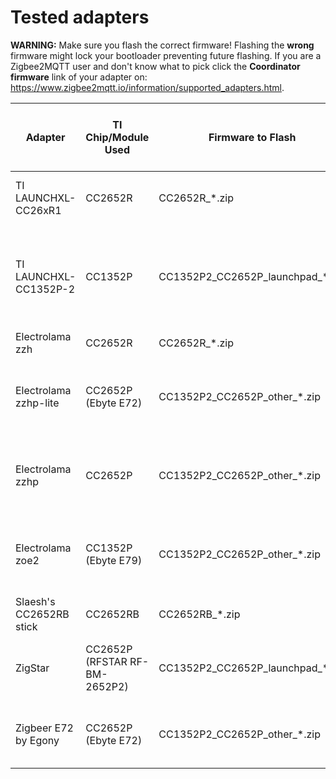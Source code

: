 # Tested adapters

**WARNING:** Make sure you flash the correct firmware! Flashing the **wrong** firmware might lock your bootloader preventing future flashing. If you are a Zigbee2MQTT user and don't know what to pick click the **Coordinator firmware** link of your adapter on: https://www.zigbee2mqtt.io/information/supported_adapters.html.

<table>
<thead>
  <tr>
    <th>Adapter</th>
    <th>TI Chip/Module Used</th>
    <th>Firmware to Flash</th>
    <th>BSL Trigger Pin (1)</th>
    <th>Auto-BSL (2)</th>
    <th>RF Switch Control Pins (3)</th>
    <th>LED(s)</th>
  </tr>
</thead>
<tbody>
  <tr>
    <td>TI LAUNCHXL-CC26xR1</td>
    <td>CC2652R</td>
    <td>CC2652R_*.zip<br></td>
    <td>DIO_13</td>
    <td>No</td>
    <td>N/A</td>
    <td>DIO_6 (Red)<br>DIO_7 (Green)<br></td>
  </tr>
  <tr>
    <td>TI LAUNCHXL-CC1352P-2</td>
    <td>CC1352P</td>
    <td>CC1352P2_CC2652P_launchpad_*.zip</td>
    <td>DIO_15</td>
    <td>No</td>
    <td>DIO_28: 2.4Ghz<br>DIO_29: 20dBm PA<br>DIO_30: Sub-1GHz</td>
    <td>DIO_6 (Red)<br>DIO_7 (Green)<br></td>
  </tr>
  <tr>
    <td>Electrolama zzh</td>
    <td>CC2652R</td>
    <td>CC2652R_*.zip</td>
    <td>DIO_13</td>
    <td>No</td>
    <td>N/A</td>
    <td>DIO_7 (Pink)</td>
  </tr>
  <tr>
    <td>Electrolama zzhp-lite</td>
    <td>CC2652P<br>(Ebyte E72)<br></td>
    <td>CC1352P2_CC2652P_other_*.zip</td>
    <td>DIO_15</td>
    <td>Yes</td>
    <td>DIO_5: 20dBm PA ??<br>DIO_6: 2.4GHz ??<br></td>
    <td>DIO_7 (Pink)</td>
  </tr>
  <tr>
    <td>Electrolama zzhp</td>
    <td>CC2652P</td>
    <td>CC1352P2_CC2652P_other_*.zip</td>
    <td>DIO_15</td>
    <td>Yes</td>
    <td>DIO_5: 20dBm PA ??<br>DIO_6: 2.4GHz ??</td>
    <td>DIO_7 (Pink)</td>
  </tr>
  <tr>
    <td>Electrolama zoe2</td>
    <td>CC1352P<br>(Ebyte E79)<br></td>
    <td>CC1352P2_CC2652P_other_*.zip</td>
    <td>DIO_15</td>
    <td>No</td>
    <td>DIO_5: 20dBm PA ??<br>DIO_6: 2.4GHz ??</td>
    <td>DIO_7 (Pink)</td>
  </tr>
  <tr>
    <td>Slaesh's CC2652RB stick</td>
    <td>CC2652RB</td>
    <td>CC2652RB_*.zip</td>
    <td>DIO_13</td>
    <td>Yes</td>
    <td>N/A</td>
    <td>DIO_7 (Blue)</td>
  </tr>
  <tr>
    <td>ZigStar<br></td>
    <td>CC2652P<br>(RFSTAR RF-BM-2652P2)<br></td>
    <td>CC1352P2_CC2652P_launchpad_*.zip</td>
    <td>DIO_15</td>
    <td>Only for CH340C ver.</td>
    <td>DIO_28: 2.4Ghz<br>DIO_29: 20dBm PA</td>
    <td>DIO_6 (Green)<br>DIO_7 (Red)<br></td>
  </tr>
  <tr>
    <td>Zigbeer E72 by Egony</td>
    <td>CC2652P<br>(Ebyte E72)</td>
    <td>CC1352P2_CC2652P_other_*.zip</td>
    <td>DIO_15</td>
    <td>No</td>
    <td>DIO_5: 20dBm PA<br>DIO_6: 2.4GHz</td>
    <td>DIO_8 (Green)<br>DIO_7 (Red)<br></td>
  </tr>
</tbody>
</table>

